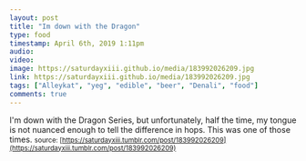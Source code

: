 ```yaml
---
layout: post
title: "Im down with the Dragon"
type: food
timestamp: April 6th, 2019 1:11pm
audio: 
video: 
image: https://saturdayxiii.github.io/media/183992026209.jpg
link: https://saturdayxiii.github.io/media/183992026209.jpg
tags: ["Alleykat", "yeg", "edible", "beer", "Denali", "food"]
comments: true
---
```

I'm down with the Dragon Series, but unfortunately, half the time, my tongue is not nuanced enough to tell the difference in hops.  This was one of those times.
<small>source: [https://saturdayxiii.tumblr.com/post/183992026209](https://saturdayxiii.tumblr.com/post/183992026209)</small>